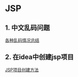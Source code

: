 # JSP

## 1. 中文乱码问题

[各种乱码情况总结](https://www.cnblogs.com/chengkai/articles/2171848.html)

## 2. 在idea中创建jsp项目

[JSP项目创建方法](https://www.jianshu.com/p/315697f8511c)